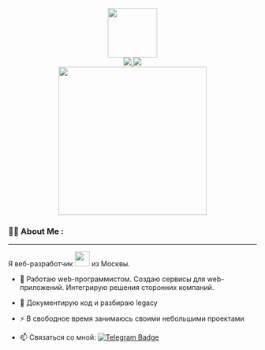 <div id="header" align="center">
  <img src="https://media.giphy.com/media/M9gbBd9nbDrOTu1Mqx/giphy.gif" width="100"/>
  <div id="badges">
    <a href="https://vk.com/mafffinn" rel="nofollow">
        <img src="https://img.shields.io/badge/VK-informational?style=flat&amp;logo=VK&amp;color=0077FF" style="max-width: 100%;">
    </a>
    <a href="https://t.me/mafin1799" rel="nofollow">
    <img src="https://img.shields.io/badge/Telegram-informational?style=flat&amp;logo=Telegram&amp;color=26A5E4" style="max-width: 100%;">
    </a>
</div>
<img src="https://komarev.com/ghpvc/?username=mafin1799&style=flat-square&color=blue" alt=""/>
</div>

<div align="center">
  <img src="https://media0.giphy.com/media/QVreOR83Fgr67g2WFJ/giphy.gif?cid=790b7611e35cced5a3a7667b66ac8a1f2d671fb4cc8f4fdc&rid=giphy.gif&ct=g" 
  width="300" height="300"/>
</div>


### :man_technologist: About Me :
---
Я веб-разработчик <img src="https://media.giphy.com/media/WUlplcMpOCEmTGBtBW/giphy.gif" width="30"> из Москвы.

- :telescope: Работаю web-программистом. Создаю сервисы для web-приложений. Интегрирую решения сторонних компаний.

- :seedling: Документирую код и разбираю legacy

- :zap: В свободное время занимаюсь своими небольшими проектами

- :mailbox: Связаться со мной: [![Telegram Badge](https://img.shields.io/badge/Telegram-informational?style=flat&amp;logo=Telegram&amp;color=26A5E4)](https://t.me/mafin1799)
